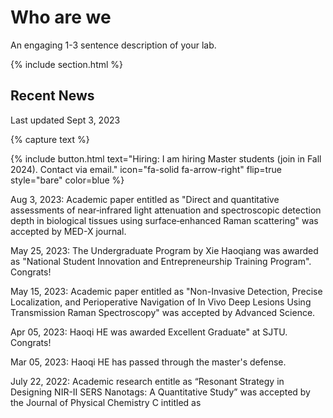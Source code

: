 ---
---

# Who are we

An engaging 1-3 sentence description of your lab.

{% include section.html %}

## Recent News

Last updated Sept 3, 2023

{% capture text %}

{%
  include button.html
  text="Hiring: I am hiring Master students (join in Fall 2024). Contact via email."
  icon="fa-solid fa-arrow-right"
  flip=true
  style="bare"
  color=blue
%}

Aug 3, 2023: Academic paper entitled as "Direct and quantitative assessments of near‑infrared light attenuation and spectroscopic detection depth in biological tissues using surface‑enhanced Raman scattering" was accepted by MED-X journal.

May 25, 2023: The Undergraduate Program by Xie Haoqiang was awarded as "National Student Innovation and Entrepreneurship Training Program". Congrats!

May 15, 2023: Academic paper entitled as "Non-Invasive Detection, Precise Localization, and Perioperative Navigation of In Vivo Deep Lesions Using Transmission Raman Spectroscopy" was accepted by Advanced Science.

Apr 05, 2023: Haoqi HE was awarded Excellent Graduate" at SJTU. Congrats!

Mar 05, 2023: Haoqi HE has passed through the master's defense. 

July 22, 2022: Academic research entitle as “Resonant Strategy in Designing NIR-II SERS Nanotags: A Quantitative Study” was accepted by the Journal of Physical Chemistry C intitled as 
